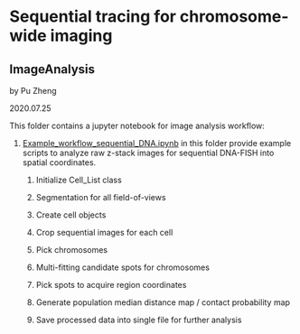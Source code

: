 # Sequential tracing for chromosome-wide imaging

## ImageAnalysis

by Pu Zheng

2020.07.25

This folder contains a jupyter notebook for image analysis workflow:

1. [Example_workflow_sequential_DNA.ipynb](https://github.com/ZhuangLab/Chromatin_Analysis_2020_cell/blob/master/sequential_tracing/ImageAnalysis/Example_workflow_sequential_DNA.ipynb) in this folder provide example scripts to analyze raw z-stack images for sequential DNA-FISH into spatial coordinates. 

    1. Initialize Cell_List class

    2. Segmentation for all field-of-views

    3. Create cell objects

    4. Crop sequential images for each cell

    5. Pick chromosomes

    6. Multi-fitting candidate spots for chromosomes

    7. Pick spots to acquire region coordinates

    8. Generate population median distance map / contact probability map

    9. Save processed data into single file for further analysis